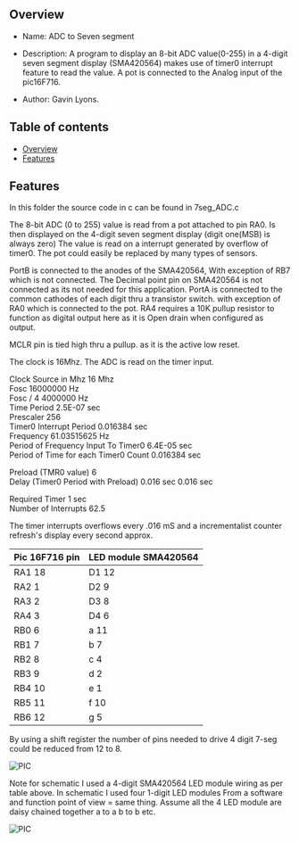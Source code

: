 
Overview
--------------------------------------------
* Name: ADC to Seven segment
* Description: A program to display an 8-bit ADC value(0-255) in a 4-digit seven segment display (SMA420564) makes use of timer0 interrupt feature to read the value. A pot is connected to the
Analog input of the pic16F716. 
  
* Author: Gavin Lyons.

Table of contents
---------------------------

  * [Overview](#overview)
  * [Features](#features)


Features
----------------------

In this folder the source code in c can be found in 7seg_ADC.c

The 8-bit ADC (0 to 255) value is read from a pot attached to pin RA0.
Is then displayed on the 4-digit seven segment display (digit one(MSB) is always zero)
The value is read on a interrupt generated by overflow of timer0.
The pot could easily be replaced by many types of sensors. 

PortB is connected to the anodes of the SMA420564,
With exception of RB7 which is not connected. 
The Decimal point pin on SMA420564 is not connected as its not needed for this application. 
PortA is connected to the common cathodes of each digit thru a transistor switch.
with exception of RA0 which is connected to the pot.
RA4 requires a 10K pullup resistor to function as digital output here
as it is Open drain when configured as output.

MCLR pin is tied high thru a pullup. as it is the active low reset. 

The clock is 16Mhz. The ADC is read on the timer input.

Clock Source in Mhz	16	Mhz			
Fosc   	16000000	Hz			
Fosc / 4	4000000	Hz			
Time Period	2.5E-07	sec			
Prescaler	256				
Timer0 Interrupt Period	0.016384	sec			
Frequency	61.03515625	Hz			
Period of Frequency Input To Timer0	6.4E-05	sec			
Period of Time for each Timer0 Count	0.016384	sec			
					
Preload (TMR0 value)	6				
Delay (Timer0 Period with Preload)	0.016	sec		0.016	sec
					
Required Timer	1	sec			
Number of Interrupts	62.5				

The timer interrupts overflows every .016 mS and a incrementalist counter refresh's display every second approx.


| Pic 16F716 pin  | LED module SMA420564 |
| ------ | ------ |
| RA1 18 | D1 12  |
| RA2 1| D2 9 |
| RA3 2 | D3 8 |
| RA4 3 | D4 6 |
| RB0 6| a 11 |  
| RB1 7| b 7 |
| RB2 8| c 4 |
| RB3 9| d 2|
| RB4 10| e 1 |
| RB5 11| f 10 |
| RB6 12| g 5 |

By using a shift register the number of pins needed to drive 4 digit 7-seg could be reduced from 12 to 8.
 

![PIC](https://github.com/gavinlyonsrepo/pic_16F716_projects/blob/master/images/7segpinout.jpg)


Note for schematic I used a 4-digit SMA420564 LED module wiring as per table above.
In schematic I used four 1-digit LED modules
From a software and function point of view = same thing.
Assume all the 4 LED module are daisy chained together a to a b to b etc.

![PIC](https://github.com/gavinlyonsrepo/pic_16F716_projects/blob/master/images/7segADC.jpg)

 
